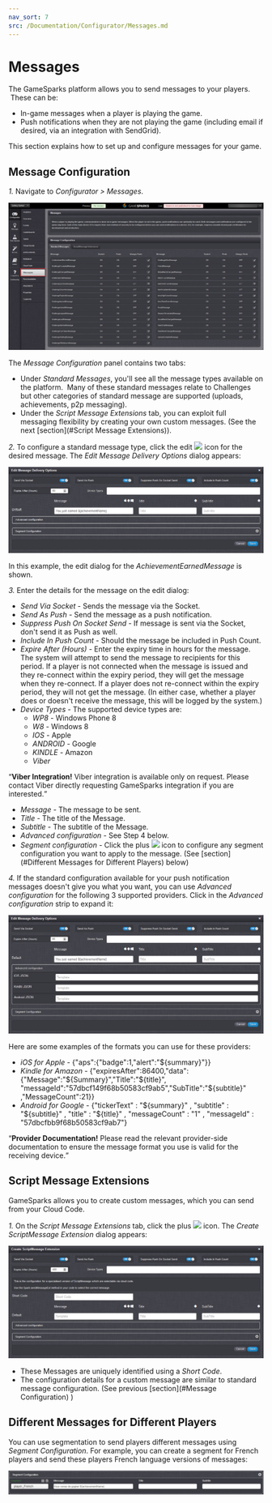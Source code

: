 ```yaml
---
nav_sort: 7
src: /Documentation/Configurator/Messages.md
---
```


# Messages

The GameSparks platform allows you to send messages to your players.  These can be:
* In-game messages when a player is playing the game.
* Push notifications when they are not playing the game (including email if desired, via an integration with SendGrid).

This section explains how to set up and configure messages for your game.

## Message Configuration

*1.* Navigate to *Configurator > Messages*.

![](img/Noti/6.png)

The *Message Configuration* panel contains two tabs:
* Under *Standard Messages*, you'll see all the message types available on the platform.  Many of these standard messages relate to Challenges but other categories of standard message are supported (uploads, achievements, p2p messaging).
* Under the *Script Message Extensions* tab, you can exploit full messaging flexibility by creating your own custom messages. (See the next [section](#Script Message Extensions)).



*2.* To configure a standard message type, click the edit ![](/img/fa/edit.png) icon for the desired message. The *Edit Message Delivery Options* dialog appears:

![](img/Noti/7.png)

In this example, the edit dialog for the *AchievementEarnedMessage* is shown.

*3.* Enter the details for the message on the edit dialog:

* *Send Via Socket* \- Sends the message via the Socket.
* *Send As Push* \- Send the message as a push notification.
* *Suppress Push On Socket Send* \- If message is sent via the Socket, don't send it as Push as well.
* *Include In Push Count* \- Should the message be included in Push Count.
* *Expire After (Hours)* \- Enter the expiry time in hours for the message. The system will attempt to send the message to recipients for this period. If a player is not connected when the message is issued and they re-connect within the expiry period, they will get the message when they re-connect. If a player does not re-connect within the expiry period, they will not get the message. (In either case, whether a player does or doesn't receive the message, this will be logged by the system.)
* *Device Types* - The supported device types are:
  * *WP8* - Windows Phone 8
  * *W8* - Windows 8
  * *IOS* - Apple
  * *ANDROID* - Google
  * *KINDLE* - Amazon
  * *Viber*

<q>**Viber Integration!** Viber integration is available only on request. Please contact Viber directly requesting GameSparks integration if you are interested.</q>
* *Message* \- The message to be sent.
* *Title* \- The title of the Message.
* *Subtitle* \- The subtitle of the Message.
* *Advanced configuration* \- See Step 4 below.
* *Segment configuration* \- Click the plus ![](/img/fa/plus.png) icon to configure any segment configuration you want to apply to the message. (See [section](#Different Messages for Different Players) below)

*4.* If the standard configuration available for your push notification messages doesn't give you what you want, you can use *Advanced configuration* for the following 3 supported providers. Click in the *Advanced configuration* strip to expand it:

![](img/Noti/8.png)

Here are some examples of the formats you can use for these providers:
* *iOS for Apple* \- {"aps":{"badge":1,"alert":"${summary}"}}
* *Kindle for Amazon* \- {"expiresAfter":86400,"data":{"Message":"${Summary}","Title":"${title}", "messageId":"57dbcf149f68b50583cf9ab5","SubTitle":"${subtitle}" ,"MessageCount":21}}
* *Android for Google* \- {"tickerText" : "${summary}" , "subtitle" : "${subtitle}" , "title" : "${title}" , "messageCount" : "1" , "messageId" : "57dbcfbb9f68b50583cf9ab7"}

<q>**Provider Documentation!** Please read the relevant provider-side documentation to ensure the message format you use is valid for the receiving device.</q>

## Script Message Extensions

GameSparks allows you to create custom messages, which you can send from your Cloud Code.

*1.* On the *Script Message Extensions* tab, click the plus ![](/img/fa/plus.png) icon. The *Create ScriptMessage Extension* dialog appears:

![](img/Noti/9.png)

* These Messages are uniquely identified using a *Short Code*.
* The configuration details for a custom message are similar to standard message configuration. (See previous [section](#Message Configuration) )  

## Different Messages for Different Players

You can use segmentation to send players different messages using *Segment Configuration*. For example, you can create a segment for French players and send these players French language versions of messages:

![](img/Noti/4.jpg)
